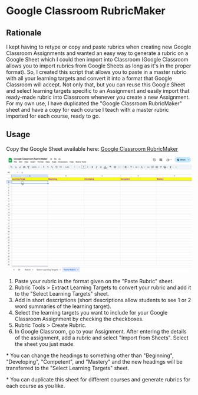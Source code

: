 # Google Classroom RubricMaker

## Rationale
I kept having to retype or copy and paste rubrics when creating new Google Classroom Assignments and wanted an easy way to generate a rubric on a Google Sheet which I could then import into Classroom (Google Classroom allows you to import rubrics from Google Sheets as long as it's in the proper format). So, I created this script that allows you to paste in a master rubric with all your learning targets and convert it into a format that Google Classroom will accept. Not only that, but you can reuse this Google Sheet and select learning targets specific to an Assignment and easily import that ready-made rubric into Classroom whenever you create a new Assignment. For my own use, I have duplicated the "Google Classroom RubricMaker" sheet and have a copy for each course I teach with a master rubric imported for each course, ready to go.


## Usage
Copy the Google Sheet available here: [Google Classroom RubricMaker](https://docs.google.com/spreadsheets/d/1sMugQFmxFl5JWtNfcGzrE1Z0E_VqRskVYaMTInfQm4A/copy)

![How to use it animated gif](rubricmaker.gif)

1. Paste your rubric in the format given on the "Paste Rubric" sheet.
2. Rubric Tools > Extract Learning Targets to convert your rubric and add it to the "Select Learning Targets" sheet.
3. Add in short descriptions (short descriptions allow students to see 1 or 2 word summaries of the learning target).
4. Select the learning targets you want to include for your Google Classroom Assignment by checking the checkboxes.
5. Rubric Tools > Create Rubric.
6. In Google Classroom, go to your Assignment. After entering the details of the assignment, add a rubric and select "Import from Sheets". Select the sheet you just made.

\* You can change the headings to something other than "Beginning", "Developing", "Competent", and "Mastery" and the new headings will be transferred to the "Select Learning Targets" sheet.

\* You can duplicate this sheet for different courses and generate rubrics for each course as you like.
